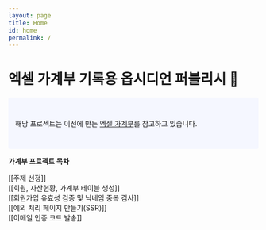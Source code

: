 ```yaml
---
layout: page
title: Home
id: home
permalink: /
---
```


# 엑셀 가계부 기록용 옵시디언 퍼블리시 🌱

<p style="padding: 3em 1em; background: #f5f7ff; border-radius: 4px;">
    해당 프로젝트는 이전에 만든 <a class="internal-link" href="https:/blog.naver.com/wruomma2/222603014060">엑셀 가계부</a>를 참고하고 있습니다.
</p>

<strong>가계부 프로젝트 목차</strong>

[[주제 선정]] <br>
[[회원, 자산현황, 가계부 테이블 생성]] <br>
[[회원가입 유효성 검증 및 닉네임 중복 검사]] <br>
[[예외 처리 페이지 만들기(SSR)]] <br>
[[이메일 인증 코드 발송]] <br>

<style>
  .wrapper {
    max-width: 46em;
  }
</style>
